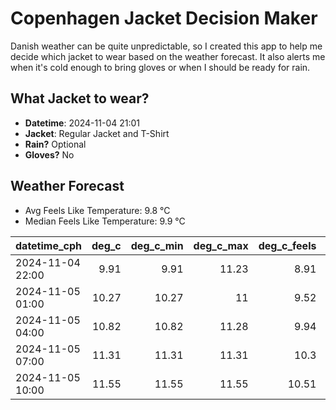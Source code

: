 
# Copenhagen Jacket Decision Maker

Danish weather can be quite unpredictable, so I created this app to help me decide which jacket to wear based on the weather forecast. 
It also alerts me when it's cold enough to bring gloves or when I should be ready for rain.

## What Jacket to wear?

- **Datetime**: 2024-11-04 21:01
- **Jacket**: Regular Jacket and T-Shirt
- **Rain?** Optional
- **Gloves?** No

## Weather Forecast
- Avg Feels Like Temperature: 9.8 °C
- Median Feels Like Temperature: 9.9 °C

| datetime_cph     |   deg_c |   deg_c_min |   deg_c_max |   deg_c_feels | weather   | wind   | rain   |
|:-----------------|--------:|------------:|------------:|--------------:|:----------|:-------|:-------|
| 2024-11-04 22:00 |    9.91 |        9.91 |       11.23 |          8.91 | Rain      | Low    | Low    |
| 2024-11-05 01:00 |   10.27 |       10.27 |       11    |          9.52 | Clouds    | Low    | None   |
| 2024-11-05 04:00 |   10.82 |       10.82 |       11.28 |          9.94 | Clouds    | Low    | None   |
| 2024-11-05 07:00 |   11.31 |       11.31 |       11.31 |         10.3  | Clouds    | Low    | None   |
| 2024-11-05 10:00 |   11.55 |       11.55 |       11.55 |         10.51 | Clouds    | Low    | None   |
        